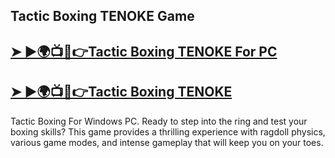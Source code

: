 ## Tactic Boxing TENOKE Game

##  [➤ ►🌍📺📱👉Tactic Boxing TENOKE For PC](https://tinyurl.com/46rkm5zn)

##  [➤ ►🌍📺📱👉Tactic Boxing TENOKE](https://tinyurl.com/46rkm5zn)

Tactic Boxing For Windows PC. Ready to step into the ring and test your boxing skills? This game provides a thrilling experience with ragdoll physics, various game modes, and intense gameplay that will keep you on your toes.
